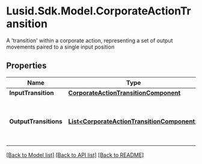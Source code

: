 # Lusid.Sdk.Model.CorporateActionTransition
A 'transition' within a corporate action, representing a set of output movements paired to a single input position
## Properties

Name | Type | Description | Notes
------------ | ------------- | ------------- | -------------
**InputTransition** | [**CorporateActionTransitionComponent**](CorporateActionTransitionComponent.md) |  | [optional] 
**OutputTransitions** | [**List&lt;CorporateActionTransitionComponent&gt;**](CorporateActionTransitionComponent.md) | What will be generated relative to the input transition | [optional] 

[[Back to Model list]](../README.md#documentation-for-models) [[Back to API list]](../README.md#documentation-for-api-endpoints) [[Back to README]](../README.md)

